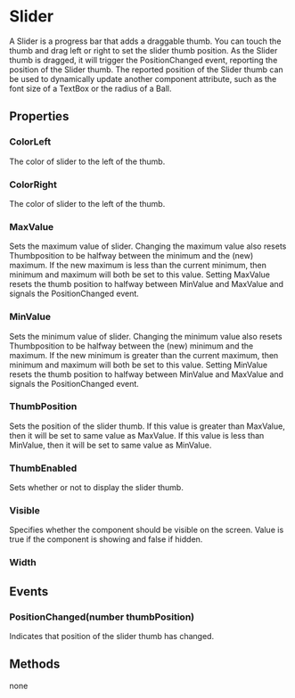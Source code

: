 # Slider

A Slider is a progress bar that adds a draggable thumb. You can touch the thumb and drag left or right to set the slider thumb position. As the Slider thumb is dragged, it will trigger the PositionChanged event, reporting the position of the Slider thumb. The reported position of the Slider thumb can be used to dynamically update another component attribute, such as the font size of a TextBox or the radius of a Ball.

## Properties

### ColorLeft

The color of slider to the left of the thumb.

### ColorRight

The color of slider to the left of the thumb.

### MaxValue

Sets the maximum value of slider. Changing the maximum value also resets Thumbposition to be halfway between the minimum and the \(new\) maximum. If the new maximum is less than the current minimum, then minimum and maximum will both be set to this value. Setting MaxValue resets the thumb position to halfway between MinValue and MaxValue and signals the PositionChanged event.

### MinValue

Sets the minimum value of slider. Changing the minimum value also resets Thumbposition to be halfway between the \(new\) minimum and the maximum. If the new minimum is greater than the current maximum, then minimum and maximum will both be set to this value. Setting MinValue resets the thumb position to halfway between MinValue and MaxValue and signals the PositionChanged event.

### ThumbPosition

Sets the position of the slider thumb. If this value is greater than MaxValue, then it will be set to same value as MaxValue. If this value is less than MinValue, then it will be set to same value as MinValue.

### ThumbEnabled

Sets whether or not to display the slider thumb.

### Visible

Specifies whether the component should be visible on the screen. Value is true if the component is showing and false if hidden.

### Width

## Events

### PositionChanged\(number thumbPosition\)

Indicates that position of the slider thumb has changed.

## Methods

none

